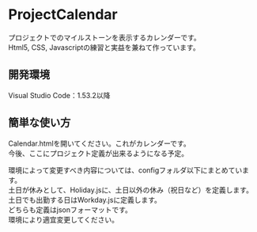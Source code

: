 # ProjectCalendar
プロジェクトでのマイルストーンを表示するカレンダーです。  
Html5, CSS, Javascriptの練習と実益を兼ねて作っています。  

## 開発環境
Visual Studio Code：1.53.2以降  

## 簡単な使い方
Calendar.htmlを開いてください。これがカレンダーです。  
今後、ここにプロジェクト定義が出来るようになる予定。  
  
環境によって変更すべき内容については、configフォルダ以下にまとめています。  
土日が休みとして、Holiday.jsに、土日以外の休み（祝日など）を定義します。  
土日でも出勤する日はWorkday.jsに定義します。  
どちらも定義はjsonフォーマットです。  
環境により適宜変更してください。

